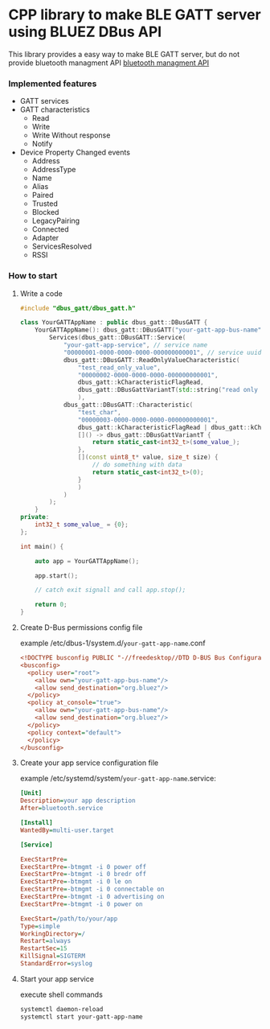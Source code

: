 # CPP library to make BLE GATT server using BLUEZ DBus API
This library provides a easy way to make BLE GATT server, but do not provide bluetooth managment API
[bluetooth managment API](https://git.kernel.org/pub/scm/bluetooth/bluez.git/tree/doc/mgmt-api.txt)

### Implemented features
- GATT services
- GATT characteristics
    - Read
    - Write
    - Write Without response
    - Notify
- Device Property Changed events
    - Address
    - AddressType
    - Name
    - Alias
    - Paired
    - Trusted
    - Blocked
    - LegacyPairing
    - Connected
    - Adapter
    - ServicesResolved
    - RSSI

### How to start
1.  Write a code
    ```cpp
    #include "dbus_gatt/dbus_gatt.h"

    class YourGATTAppName : public dbus_gatt::DBusGATT {
        YourGATTAppName(): dbus_gatt::DBusGATT("your-gatt-app-bus-name", "/your/gatt/app/bus/path") {
            Services(dbus_gatt::DBusGATT::Service(
                "your-gatt-app-service", // service name
                "00000001-0000-0000-0000-000000000001", // service uuid
                dbus_gatt::DBusGATT::ReadOnlyValueCharacteristic(
                    "test_read_only_value",
                    "00000002-0000-0000-0000-000000000001",
                    dbus_gatt::kCharacteristicFlagRead,
                    dbus_gatt::DBusGattVariantT(std::string("read only value"))
                    ),
                dbus_gatt::DBusGATT::Characteristic(
                    "test_char",
                    "00000003-0000-0000-0000-000000000001",
                    dbus_gatt::kCharacteristicFlagRead | dbus_gatt::kCharacteristicFlagWrite,
                    []() -> dbus_gatt::DBusGattVariantT {
                        return static_cast<int32_t>(some_value_);
                    },
                    [](const uint8_t* value, size_t size) {
                        // do something with data
                        return static_cast<int32_t>(0);
                    }
                    )
                )
            );
        }
    private:
        int32_t some_value_ = {0};
    };

    int main() {

        auto app = YourGATTAppName();

        app.start();

        // catch exit signall and call app.stop();

        return 0;
    }

    ```
2.  Create D-Bus permissions config file

    example /etc/dbus-1/system.d/`your-gatt-app-name`.conf
    ```ini
    <!DOCTYPE busconfig PUBLIC "-//freedesktop//DTD D-BUS Bus Configuration 1.0//EN" "http://www.freedesktop.org/standards/dbus/1.0/busconfig.dtd">
    <busconfig>
      <policy user="root">
        <allow own="your-gatt-app-bus-name"/>
        <allow send_destination="org.bluez"/>
      </policy>
      <policy at_console="true">
        <allow own="your-gatt-app-bus-name"/>
        <allow send_destination="org.bluez"/>
      </policy>
      <policy context="default">
      </policy>
    </busconfig>
    ```
3.  Create your app service configuration file

    example /etc/systemd/system/`your-gatt-app-name`.service:
    ```ini
    [Unit]
    Description=your app description
    After=bluetooth.service

    [Install]
    WantedBy=multi-user.target

    [Service]

    ExecStartPre=
    ExecStartPre=-btmgmt -i 0 power off
    ExecStartPre=-btmgmt -i 0 bredr off
    ExecStartPre=-btmgmt -i 0 le on
    ExecStartPre=-btmgmt -i 0 connectable on
    ExecStartPre=-btmgmt -i 0 advertising on
    ExecStartPre=-btmgmt -i 0 power on

    ExecStart=/path/to/your/app
    Type=simple
    WorkingDirectory=/
    Restart=always
    RestartSec=15
    KillSignal=SIGTERM
    StandardError=syslog
    ```
4.  Start your app service

    execute shell commands

    ```bash
    systemctl daemon-reload
    systemctl start your-gatt-app-name
    ```
